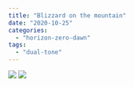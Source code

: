 ```yaml
---
title: "Blizzard on the mountain"
date: "2020-10-25"
categories: 
  - "horizon-zero-dawn"
tags: 
  - "dual-tone"
---
```


[![](images/Blizzard-on-the-mountain-dual-tone-scaled-1.jpg)](images/Blizzard-on-the-mountain-dual-tone-scaled-1.jpg)
[![](images/Blizzard-on-the-mountain-dual-tone-scaled-1.jpg)](images/Blizzard-on-the-mountain-dual-tone-scaled-1.jpg)
